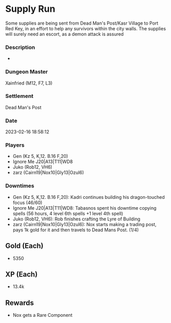 # Supply Run
Some supplies are being sent from Dead Man's Post/Kasr Village to Port Red Key, in an effort to help any survivors within the city walls. The supplies will surely need an escort, as a demon attack is assured
### Description
-
### Dungeon Master
Xainfried (M12, F7, L3)
### Settlement
Dead Man's Post
### Date
2023-02-16 18:58:12
### Players
* Gen (Kz 5, K,12. B.16 F,20)
* Ignore Me J20|A13|T11|WD8
* Juko (Rob12, VH6)
* zarz (Cairn19|Nox10|Gly13|Ozul6)
### Downtimes
* Gen (Kz 5, K,12. B.16 F,20): Kadri continues building his dragon-touched focus (46/60)
* Ignore Me J20|A13|T11|WD8: Tabasnos spent his downtime copying spells (56 hours, 4 level 6th spells +1 level 4th spell)
* Juko (Rob12, VH6): Rob finishes crafting the Lyre of Building
* zarz (Cairn19|Nox10|Gly13|Ozul6): Nox starts making a trading post, pays 1k gold for it and then travels to Dead Mans Post. (1/4)
## Gold (Each)
* 5350
## XP (Each)
* 13.4k
## Rewards
* Nox gets a Rare Component